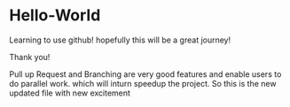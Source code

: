 # Hello-World

Learning to use github!
hopefully this will be a great journey!

Thank you!

Pull up Request and Branching are very good features and enable users to do parallel work.
which will inturn speedup the project.
So this is the new updated file with new excitement
